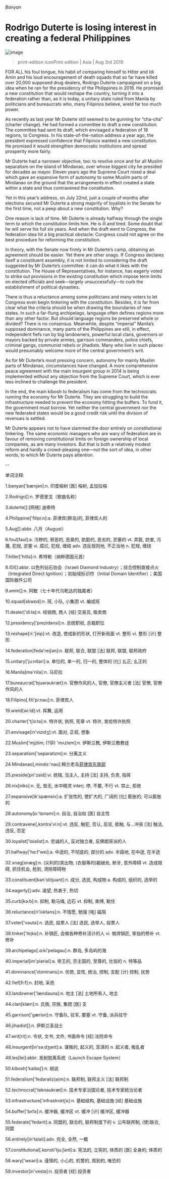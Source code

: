 ###### Banyan
# Rodrigo Duterte is losing interest in creating a federal Philippines 
![image](images/20190803_ASD000.jpg) 
> print-edition iconPrint edition | Asia | Aug 3rd 2019 
FOR ALL his foul tongue, his habit of comparing himself to Hitler and Idi Amin and his loud encouragement of death squads that so far have killed over 20,000 supposed drug dealers, Rodrigo Duterte campaigned on a big idea when he ran for the presidency of the Philippines in 2016. He promised a new constitution that would reshape the country, turning it into a federation rather than, as it is today, a unitary state ruled from Manila by politicians and bureaucrats who, many Filipinos believe, wield far too much power. 
As recently as last year Mr Duterte still seemed to be gunning for “cha-cha” (charter change). He had formed a committee to draft a new constitution. The committee had sent its draft, which envisaged a federation of 18 regions, to Congress. In his state-of-the-nation address a year ago, the president expressed confidence that Filipinos wanted a new constitution. He promised it would strengthen democratic institutions and spread prosperity more fairly. 
Mr Duterte had a narrower objective, too: to resolve once and for all Muslim separatism on the island of Mindanao, over whose biggest city he presided for decades as mayor. Eleven years ago the Supreme Court nixed a deal which gave an expansive form of autonomy to some Muslim parts of Mindanao on the ground that the arrangements in effect created a state within a state and thus contravened the constitution. 
Yet in this year’s address, on July 22nd, just a couple of months after elections secured Mr Duterte a strong majority of loyalists in the Senate for the first time, not a peep about a new constitution. Why? 
One reason is lack of time. Mr Duterte is already halfway through the single term to which the constitution limits him. He is ill and tired. Some doubt that he will serve his full six years. And when the draft went to Congress, the federation idea hit a big practical obstacle: Congress could not agree on the best procedure for reforming the constitution. 
In theory, with the Senate now firmly in Mr Duterte’s camp, obtaining an agreement should be easier. Yet there are other snags. If Congress declares itself a constituent assembly, it is not limited to considering the draft suggested by Mr Duterte’s committee: it can do what it likes with the constitution. The House of Representatives, for instance, has eagerly voted to strike out provisions in the existing constitution which impose term limits on elected officials and seek—largely unsuccessfully—to curb the establishment of political dynasties. 
There is thus a reluctance among some politicians and many voters to let Congress even begin tinkering with the constitution. Besides, it is far from clear what the criteria should be when drawing the boundaries of new states. In such a far-flung archipelago, language often defines regions more than any other factor. But should language regions be preserved whole or divided? There is no consensus. Meanwhile, despite “imperial” Manila’s supposed dominance, many parts of the Philippines are still, in effect, independent fiefs run by big landowners, powerful local clans, governors or mayors backed by private armies, garrison commanders, police chiefs, criminal gangs, communist rebels or jihadists. Many who live in such places would presumably welcome more of the central government’s writ. 
As for Mr Duterte’s most pressing concern, autonomy for mainly Muslim parts of Mindanao, circumstances have changed. A more comprehensive peace agreement with the main insurgent group in 2014 is being implemented without any objection from the Supreme Court, which is ever less inclined to challenge the president. 
In the end, the main kibosh to federalism has come from the technocrats running the economy for Mr Duterte. They are struggling to build the infrastructure needed to prevent the economy hitting the buffers. To fund it, the government must borrow. Yet neither the central government nor the new federated states would be a good credit risk until the division of revenues is settled. 
Mr Duterte appears not to have slammed the door entirely on constitutional tinkering. The same economic managers who are wary of federalism are in favour of removing constitutional limits on foreign ownership of local companies, as are many investors. But that is both a relatively modest reform and hardly a crowd-pleasing one—not the sort of idea, in other words, to which Mr Duterte pays attention. 
-- 
 单词注释:
1.banyan['bænjәn]:n. 印度榕树 [医] 榕树, 孟加拉榕 
2.Rodrigo[]:n. 罗德里戈（歌曲名称） 
3.duterte[]:[网络] 迪泰特 
4.Philippine['filipi:n]:a. 菲律宾(群岛)的, 菲律宾人的 
5.Aug[]:abbr. 八月（August） 
6.foul[faul]:a. 污秽的, 邪恶的, 恶臭的, 肮脏的, 恶劣的, 淤塞的 vt. 弄脏, 妨害, 污蔑, 犯规, 淤塞 vi. 腐烂, 犯规, 缠结 adv. 违反规则地, 不正当地 n. 犯规, 缠绕 
7.hitler['hitlә]:n. 希特勒（纳粹德国元首） 
8.IDI[]:abbr. 以色列钻石协会（Israeli Diamond Industry）；综合控制直接点火（Integrated Direct Ignition）；初始域标识符（Initial Domain Identifier）；美国国际器件公司 
9.amin[]:n. 阿敏（七十年代乌乾达的独裁者） 
10.squad[skwɒd]:n. 班, 小队, 小集团 vt. 编成班 
11.dealer['di:lә]:n. 经销商, 商人 [经] 交易员, 贩卖商 
12.presidency['prezidәnsi]:n. 总统职权, 总裁职位 
13.reshape[ri:'ʃeip]:vt. 改造, 使成新的形状, 打开新局面 vt. 整形 vi. 整形 [计] 整形 
14.federation[fedә'reiʃәn]:n. 联邦, 联合, 联盟 [法] 联邦, 联盟, 联邦政府 
15.unitary['ju:nitәri]:a. 单位的, 单一的, 归一的, 整体的 [化] 幺正; 幺正的 
16.Manila[mә'nilә]:n. 马尼拉 
17.bureaucrat['bjuәrәukræt]:n. 官僚作风的人, 官僚, 官僚主义者 [法] 官僚, 官僚作风的人 
18.Filipino[.fili'pi:nәu]:n. 菲律宾人 
19.wield[wi:ld]:vt. 挥舞, 运用 
20.charter['tʃɑ:tә]:n. 特许状, 执照, 宪章 vt. 特许, 发给特许执照 
21.envisage[in'vizidʒ]:vt. 面对, 正视, 想象 
22.Muslim['mjzlim; (?@) 'mʌzlem]:n. 伊斯兰教, 伊斯兰教教徒 
23.separatism['sepәrәtizm]:n. 分离主义 
24.Mindanao[,mindɑ:'nau]:棉兰老岛[菲律宾东南部](或译民大那峨岛) 
25.preside[pri'zaid]:vi. 统辖, 当主人, 主持 [法] 主持, 负责, 指挥 
26.nix[niks]:n. 无, 皆无, 水中精灵 interj. 停, 不要, 不行 vt. 禁止, 拒绝 
27.expansive[ik'spænsiv]:a. 扩张性的, 使扩大的, 广阔的 [化] 膨胀的; 可以膨胀的 
28.autonomy[ɒ:'tɒnәmi]:n. 自治, 自治权 [医] 自主性 
29.contravene[,kɔntrә'vi:n]:vt. 违反, 触犯, 否认, 反驳, 抵触, 与...冲突 [法] 触法, 违反, 否定 
30.loyalist['lɒiәlist]:n. 忠诚的人, 反对独立者, 反佛朗哥派的人 
31.halfway['hɑ:f'wei]:a. 中途的, 不彻底的, 部分的 adv. 半路地, 在中途, 在半途 
32.snag[snæg]:n. (尖利的)突出物, (衣服等的)戳破处, 断牙, 意外障碍 vt. 造成阻碍, 抓住机会, 抢到, 清除障碍物 
33.constituent[kәn'stitjuәnt]:n. 成分, 选民, 构成物 a. 构成的, 组织的, 选举的 
34.eagerly[]:adv. 渴望, 热衷于, 热切 
35.curb[kә:b]:n. 抑制, 勒马绳, 边石 vt. 抑制, 束缚, 勒住 
36.reluctance[ri'lʌktәns]:n. 不情愿, 勉强 [电] 磁阻 
37.voter['vәutә]:n. 选民, 投票人 [法] 选民, 选举人, 投票人 
38.tinker['tiŋkә]:n. 补锅匠, 会做各种修补活计的人 vi. 做焊锅匠, 笨拙的修补 vt. 修补 
39.archipelago[.ɑ:ki'pelәgәu]:n. 群岛, 多岛屿的海 
40.imperial[im'piәriәl]:a. 帝王的, 宗主国的, 至尊的, 壮丽的 n. 特等品 
41.dominance['dɔminәns]:n. 优势, 显性, 统治, 控制, 支配 [计] 控制, 扰势 
42.fief[fi:f]:n. 封地, 采邑 
43.landowner['lændәunә]:n. 地主 [法] 土地所有人, 地主 
44.clan[klæn]:n. 氏族, 宗族, 集团 [医] 支 
45.garrison['gærisn]:n. 守备队, 驻军, 要塞 vt. 守备, 派兵驻守 
46.jihadist[]:n. 伊斯兰圣战士 
47.writ[rit]:n. 令状, 文书, 文件, 书面命令 [经] 法院命令 
48.insurgent[in'sә:dʒәnt]:a. 谋叛的, 起义的, 澎湃的 n. 起义者, 叛乱者 
49.les[lei]:abbr. 发射脱离系统（Launch Escape System） 
50.kibosh['kaibɒʃ]:n. 胡说 
51.federalism['fedәrәliz(ә)m]:n. 联邦制, 联邦主义 [法] 联邦制 
52.technocrat['teknәukræt]:n. 技术专家治国论者, 技术专家统治论者 
53.infrastructure['infrәstrʌktʃә]:n. 基础结构, 基础设施 [经] 基础设施 
54.buffer['bʌfә]:n. 缓冲器, 缓冲区 vt. 缓冲 [计] 缓冲区, 缓冲器 
55.federate['fedәrit]:a. 同盟的, 联合的, 联邦制度下的 v. 公布联邦制, (使)联合, 同盟 
56.entirely[in'taiәli]:adv. 完全, 全然, 一概 
57.constitutional[.kɒnsti'tju:ʃәnl]:a. 宪法的, 立宪的, 体质的 [医] 全身的; 体质的 
58.wary['wєәri]:a. 谨慎的, 小心的, 机警的, 周到的, 唯恐的 
59.investor[in'vestә]:n. 投资者 [经] 投资者 
